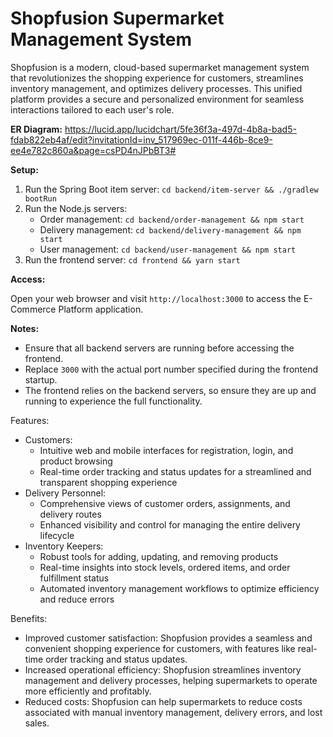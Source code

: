 # Shopfusion Supermarket Management System

Shopfusion is a modern, cloud-based supermarket management system that revolutionizes the shopping experience for customers, streamlines inventory management, and optimizes delivery processes. This unified platform provides a secure and personalized environment for seamless interactions tailored to each user's role.

**ER Diagram:** https://lucid.app/lucidchart/5fe36f3a-497d-4b8a-bad5-fdab822eb4af/edit?invitationId=inv_517969ec-011f-446b-8ce9-ee4e782c860a&page=csPD4nJPbBT3#

**Setup:**

1. Run the Spring Boot item server: `cd backend/item-server && ./gradlew bootRun`
2. Run the Node.js servers:
    * Order management: `cd backend/order-management && npm start`
    * Delivery management: `cd backend/delivery-management && npm start`
    * User management: `cd backend/user-management && npm start`
3. Run the frontend server: `cd frontend && yarn start`

**Access:**

Open your web browser and visit `http://localhost:3000` to access the E-Commerce Platform application.

**Notes:**

* Ensure that all backend servers are running before accessing the frontend.
* Replace `3000` with the actual port number specified during the frontend startup.
* The frontend relies on the backend servers, so ensure they are up and running to experience the full functionality.


Features:

* Customers:
    * Intuitive web and mobile interfaces for registration, login, and product browsing
    * Real-time order tracking and status updates for a streamlined and transparent shopping experience
* Delivery Personnel:
    * Comprehensive views of customer orders, assignments, and delivery routes
    * Enhanced visibility and control for managing the entire delivery lifecycle
* Inventory Keepers:
    * Robust tools for adding, updating, and removing products
    * Real-time insights into stock levels, ordered items, and order fulfillment status
    * Automated inventory management workflows to optimize efficiency and reduce errors

Benefits:

* Improved customer satisfaction: Shopfusion provides a seamless and convenient shopping experience for customers, with features like real-time order tracking and status updates.
* Increased operational efficiency: Shopfusion streamlines inventory management and delivery processes, helping supermarkets to operate more efficiently and profitably.
* Reduced costs: Shopfusion can help supermarkets to reduce costs associated with manual inventory management, delivery errors, and lost sales.
